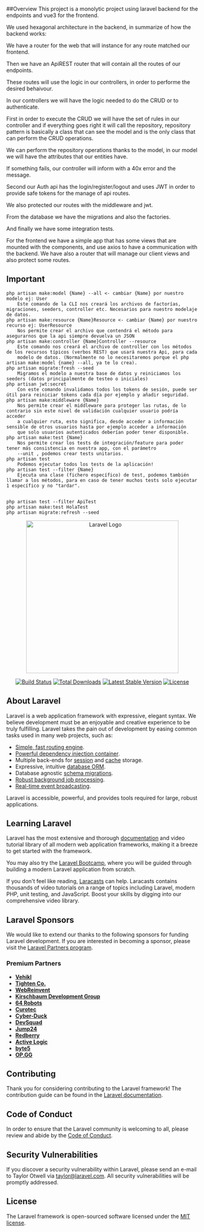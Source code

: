 ##Overview
This project is a monolytic project using laravel backend for the endpoints and vue3 for the frontend.

We used hexagonal architecture in the backend, in summarize of how the backend works:

We have a router for the web that will instance for any route matched our frontend.

Then we have an ApiREST router that will contain all the routes of our endpoints.

These routes will use the logic in our controllers, in order to performe the desired behaivour.

In our controllers we will have the logic needed to do the CRUD or to authenticate.

First in order to execute the CRUD we will have the set of rules in our controller and if everything goes right it will call the repository, repository pattern is basically a class that can see the model and is the only class that can perform the CRUD operations.

We can perform the repository operations thanks to the model, in our model we will have the attributes that our entities have.

If something fails, our controller will inform with a 40x error and the message.

Second our Auth api has the login/register/logout and uses JWT in order to provide safe tokens for the manage of  api routes.

We also protected our routes with the middleware and jwt.

From the database we have the migrations and also the factories.

And finally we have some integration tests.


For the frontend we have a simple app that has some views that are mounted with the components, and use axios to have a communication with the backend.
We have also a router that will manage our client views and also protect some routes.

## Important
```
php artisan make:model {Name} --all <- cambiar {Name} por nuestro modelo ej: User
	Este comando de la CLI nos creará los archivos de factorías, migraciones, seeders, controller etc. Necesarios para nuestro modelaje de datos.
php artisan make:resource {Name}Resource <- cambiar {Name} por nuestro recurso ej: UserResource
	Nos permite crear el archivo que contendrá el método para asegurarnos que la api siempre devuelva un JSON
php artisan make:controller {Name}Controller --resource
	Este comando nos creará el archivo de controller con los métodos de los recursos típicos (verbos REST) que usará nuestra Api, para cada
	modelo de datos. (Normalmente no lo necesitaremos porque el php artisan make:model {name} --all, ya te lo crea).
php artisan migrate:fresh --seed
	Migramos el modelo a nuestra base de datos y reiniciamos los seeders (datos principalmente de testeo o iniciales)
php artisan jwt:secret
	Con este comando invalidamos todos los tokens de sesión, puede ser útil para reiniciar tokens cada día por ejemplo y añadir seguridad.
php artisan make:middleware {Name}
	Nos permite crear el middleware para proteger las rutas, de lo contrario sin este nivel de validación cualquier usuario podría acceder
	a cualquier ruta, esto significa, desde acceder a información sensible de otros usuarios hasta por ejemplo acceder a información
	que solo usuarios autenticados deberían poder tener disponible.
php artisan make:test {Name}
	Nos permite crear los tests de integración/feature para poder tener más consistencia en nuestra app, con el parámetro
	--unit , podemos crear tests unitarios.
php artisan test
	Podemos ejecutar todos los tests de la aplicación!
php artisan test --filter {Name}
	Ejecuta una clase (fichero específico) de test, podemos también llamar a los métodos, para en caso de tener muchos tests solo ejecutar 1 específico y no "tardar".


php artisan test --filter ApiTest
php artisan make:test HolaTest
php artisan migrate:refresh --seed
```
<p align="center"><a href="https://laravel.com" target="_blank"><img src="https://raw.githubusercontent.com/laravel/art/master/logo-lockup/5%20SVG/2%20CMYK/1%20Full%20Color/laravel-logolockup-cmyk-red.svg" width="400" alt="Laravel Logo"></a></p>

<p align="center">
<a href="https://github.com/laravel/framework/actions"><img src="https://github.com/laravel/framework/workflows/tests/badge.svg" alt="Build Status"></a>
<a href="https://packagist.org/packages/laravel/framework"><img src="https://img.shields.io/packagist/dt/laravel/framework" alt="Total Downloads"></a>
<a href="https://packagist.org/packages/laravel/framework"><img src="https://img.shields.io/packagist/v/laravel/framework" alt="Latest Stable Version"></a>
<a href="https://packagist.org/packages/laravel/framework"><img src="https://img.shields.io/packagist/l/laravel/framework" alt="License"></a>
</p>

## About Laravel

Laravel is a web application framework with expressive, elegant syntax. We believe development must be an enjoyable and creative experience to be truly fulfilling. Laravel takes the pain out of development by easing common tasks used in many web projects, such as:

- [Simple, fast routing engine](https://laravel.com/docs/routing).
- [Powerful dependency injection container](https://laravel.com/docs/container).
- Multiple back-ends for [session](https://laravel.com/docs/session) and [cache](https://laravel.com/docs/cache) storage.
- Expressive, intuitive [database ORM](https://laravel.com/docs/eloquent).
- Database agnostic [schema migrations](https://laravel.com/docs/migrations).
- [Robust background job processing](https://laravel.com/docs/queues).
- [Real-time event broadcasting](https://laravel.com/docs/broadcasting).

Laravel is accessible, powerful, and provides tools required for large, robust applications.

## Learning Laravel

Laravel has the most extensive and thorough [documentation](https://laravel.com/docs) and video tutorial library of all modern web application frameworks, making it a breeze to get started with the framework.

You may also try the [Laravel Bootcamp](https://bootcamp.laravel.com), where you will be guided through building a modern Laravel application from scratch.

If you don't feel like reading, [Laracasts](https://laracasts.com) can help. Laracasts contains thousands of video tutorials on a range of topics including Laravel, modern PHP, unit testing, and JavaScript. Boost your skills by digging into our comprehensive video library.

## Laravel Sponsors

We would like to extend our thanks to the following sponsors for funding Laravel development. If you are interested in becoming a sponsor, please visit the [Laravel Partners program](https://partners.laravel.com).

### Premium Partners

- **[Vehikl](https://vehikl.com/)**
- **[Tighten Co.](https://tighten.co)**
- **[WebReinvent](https://webreinvent.com/)**
- **[Kirschbaum Development Group](https://kirschbaumdevelopment.com)**
- **[64 Robots](https://64robots.com)**
- **[Curotec](https://www.curotec.com/services/technologies/laravel/)**
- **[Cyber-Duck](https://cyber-duck.co.uk)**
- **[DevSquad](https://devsquad.com/hire-laravel-developers)**
- **[Jump24](https://jump24.co.uk)**
- **[Redberry](https://redberry.international/laravel/)**
- **[Active Logic](https://activelogic.com)**
- **[byte5](https://byte5.de)**
- **[OP.GG](https://op.gg)**

## Contributing

Thank you for considering contributing to the Laravel framework! The contribution guide can be found in the [Laravel documentation](https://laravel.com/docs/contributions).

## Code of Conduct

In order to ensure that the Laravel community is welcoming to all, please review and abide by the [Code of Conduct](https://laravel.com/docs/contributions#code-of-conduct).

## Security Vulnerabilities

If you discover a security vulnerability within Laravel, please send an e-mail to Taylor Otwell via [taylor@laravel.com](mailto:taylor@laravel.com). All security vulnerabilities will be promptly addressed.

## License

The Laravel framework is open-sourced software licensed under the [MIT license](https://opensource.org/licenses/MIT).

